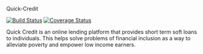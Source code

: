 Quick-Credit

[![Build Status](https://travis-ci.org/Merkll/Quick-Credit.svg?branch=develop)](https://travis-ci.org/Merkll/Quick-Credit) [![Coverage Status](https://coveralls.io/repos/github/Merkll/Quick-Credit/badge.svg?branch=develop)](https://coveralls.io/github/Merkll/Quick-Credit?branch=develop)

Quick Credit is an online lending platform that provides short term soft loans to individuals. This helps solve problems of financial inclusion as a way to alleviate poverty and empower low income earners.

